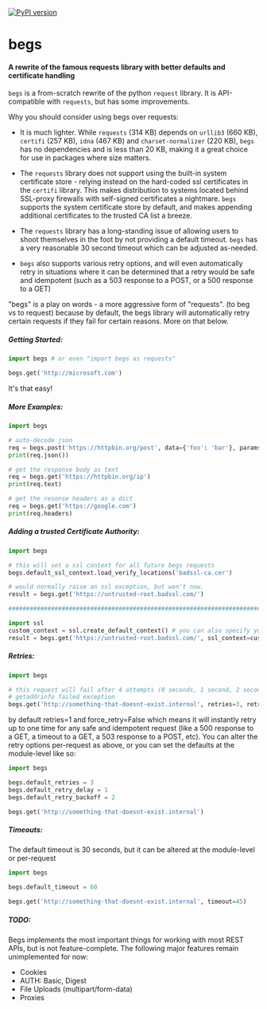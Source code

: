[![PyPI version](https://badge.fury.io/py/begs.svg)](https://badge.fury.io/py/begs)

# begs
#### A rewrite of the famous requests library with better defaults and certificate handling



`begs` is a from-scratch rewrite of the python `request` library. It is API-compatible with `requests`, but has some improvements.

Why you should consider using begs over requests:

- It is much lighter. While `requests` (314 KB) depends on `urllib3` (660 KB), `certifi` (257 KB), `idna` (467 KB) and `charset-normalizer` (220 KB), `begs` has no dependencies and is less than 20 KB, making it a great choice for use in packages where size matters.

- The `requests` library does not support using the built-in system certificate store - relying instead on the hard-coded ssl certificates in the `certifi` library. This makes distribution to systems located behind SSL-proxy firewalls with self-signed certificates a nightmare. `begs` supports the system certificate store by default, and makes appending additional certificates to the trusted CA list a breeze. 

- The `requests` library has a long-standing issue of allowing users to shoot themselves in the foot by not providing a default timeout. `begs` has a very reasonable 30 second timeout which can be adjusted as-needed.

- `begs` also supports various retry options, and will even automatically retry in situations where it can be determined that a retry would be safe and idempotent (such as a 503 response to a POST, or a 500 response to a GET)

  

"begs" is a play on words - a more aggressive form of "requests". (to beg vs to request) because by default, the begs library will automatically retry certain requests if they fail for certain reasons. More on that below.



##### Getting Started:

```python
import begs # or even "import begs as requests"

begs.get('http://microsoft.com')
```

It's that easy!



##### More Examples:

```python
import begs

# auto-decode json
req = begs.post('https://httpbin.org/post', data={'foo': 'bar'}, params={'me': 'you'})
print(req.json())

# get the response body as text
req = begs.get('https://httpbin.org/ip')
print(req.text)

# get the resonse headers as a dict
req = begs.get('https://google.com')
print(req.headers)
```



##### Adding a trusted Certificate Authority:

```python
import begs

# this will set a ssl context for all future begs requests
begs.default_ssl_context.load_verify_locations('badssl-ca.cer')

# would normally raise an ssl exception, but won't now.
result = begs.get('https://untrusted-root.badssl.com/')

#################################################################################################

import ssl
custom_context = ssl.create_default_context() # you can also specify your own ssl context per-request
result = begs.get('https://untrusted-root.badssl.com/', ssl_context=custom_context)

```



##### Retries:

```python
import begs

# this request will fail after 4 attempts (0 seconds, 1 second, 2 seconds, 4 seconds)
# getaddrinfo failed exception
begs.get('http://something-that-doesnt-exist.internal', retries=3, retry_delay=1, retry_backoff=2, force_retry=True)
```

by default retries=1 and force_retry=False which means it will instantly retry up to one time for any safe and idempotent request (like a 500 response to a GET, a timeout to a GET, a 503 response to a POST, etc). You can alter the retry options per-request as above, or you can set the defaults at the module-level like so:

```python
import begs

begs.default_retries = 3
begs.default_retry_delay = 1
begs.default_retry_backoff = 2

begs.get('http://something-that-doesnt-exist.internal')
```



##### Timeouts:

The default timeout is 30 seconds, but it can be altered at the module-level or per-request

```python
import begs

begs.default_timeout = 60

begs.get('http://something-that-doesnt-exist.internal', timeout=45)
```



##### TODO:

Begs implements the most important things for working with most REST APIs, but is not feature-complete. The following major features remain unimplemented for now:

- Cookies
- AUTH: Basic, Digest
- File Uploads (multipart/form-data)
- Proxies
